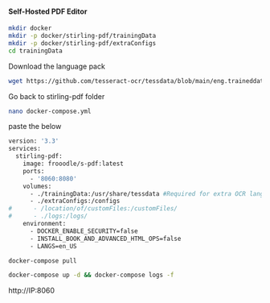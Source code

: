 #### Self-Hosted PDF Editor

```sh
mkdir docker
mkdir -p docker/stirling-pdf/trainingData 
mkdir -p docker/stirling-pdf/extraConfigs
cd trainingData
```
Download the language pack 

```sh
wget https://github.com/tesseract-ocr/tessdata/blob/main/eng.traineddata
```
Go back to  stirling-pdf folder 

```sh
nano docker-compose.yml
```
paste the below

```sh
version: '3.3'
services:
  stirling-pdf:
    image: frooodle/s-pdf:latest
    ports:
      - '8060:8080'  
    volumes:
      - ./trainingData:/usr/share/tessdata #Required for extra OCR languages
      - ./extraConfigs:/configs
#      - /location/of/customFiles:/customFiles/
#      - ./logs:/logs/
    environment:
      - DOCKER_ENABLE_SECURITY=false
      - INSTALL_BOOK_AND_ADVANCED_HTML_OPS=false
      - LANGS=en_US
```


```sh
docker-compose pull
```

```sh
docker-compose up -d && docker-compose logs -f
```

http://IP:8060

